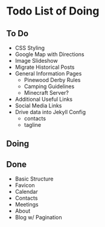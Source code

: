 # Todo List of Doing

## To Do

- CSS Styling
- Google Map with Directions
- Image Slideshow
- Migrate Historical Posts
- General Information Pages
  - Pinewood Derby Rules
  - Camping Guidelines
  - Minecraft Server?
- Additional Useful Links
- Social Media Links
- Drive data into Jekyll Config
  - contacts
  - tagline

## Doing

## Done

- Basic Structure
- Favicon
- Calendar
- Contacts
- Meetings
- About
- Blog w/ Pagination
